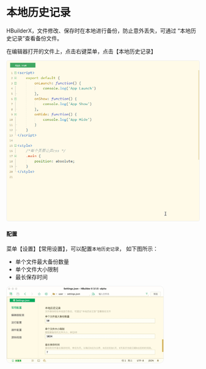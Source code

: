 # 本地历史记录

HBuilderX，文件修改、保存时在本地进行备份，防止意外丢失，可通过 “本地历史记录”查看备份文件。

在编辑器打开的文件上，点击右键菜单，点击【本地历史记录】

<img src="/static/snapshots/tutorial/localhistory.gif" style="zoom: 89%;border: 1px solid #eee;border-radius: 5px;"/>


#### 配置

菜单【设置】【常用设置】，可以配置`本地历史记录`， 如下图所示：

- 单个文件最大备份数量
- 单个文件大小限制
- 最长保存时间

<img src="/static/snapshots/tutorial/settings/localhistory_config.jpg" style="zoom: 40%;border-radius: 25px;border: 1px solid #eee;"/>